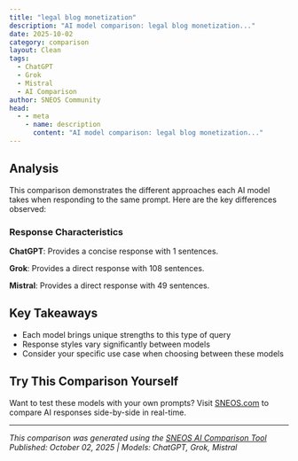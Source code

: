 ```yaml
---
title: "legal blog monetization"
description: "AI model comparison: legal blog monetization..."
date: 2025-10-02
category: comparison
layout: Clean
tags:
  - ChatGPT
  - Grok
  - Mistral
  - AI Comparison
author: SNEOS Community
head:
  - - meta
    - name: description
      content: "AI model comparison: legal blog monetization..."
---
```


<ChatComparison
  title="legal blog monetization"
  prompt="legal blog monetization"
  :responses='{
    "ChatGPT": "Monetizing a legal blog can be a lucrative venture, particularly if you can provide valuable and insightful content that attracts a specific audience. Here are several strategies you can consider for monetizing your legal blog:\n\n### 1. **Affiliate Marketing**\n   - **Legal Services**: Promote relevant legal services or products, such as software for lawyers, and earn commissions on any sales generated through your affiliate links.\n   - **Books and Courses**: Recommend books, online courses, or webinars related to legal topics, earning a commission on each sale.\n\n### 2. **Sponsored Content**\n   - Partner with legal firms, companies, or other entities that want to reach your audience and offer sponsored posts or article placements.\n\n### 3. **Advertising**\n   - **Display Ads**: Use platforms like Google AdSense to display ads relevant to your audience. Earning through pay-per-click (PPC) or impressions (CPM) can generate passive income.\n   - **Direct Ad Sales**: Sell ad space directly to legal firms or businesses that wish to promote their services.\n\n### 4. **Consultation Services**\n   - Offer personalized legal consultation services, either through direct inquiries from your blog or via a booking system. \n\n### 5. **eBooks and Guides**\n   - Write and sell eBooks or comprehensive guides on specific legal topics. This can be a good way to leverage your expertise and provide value to your readers.\n\n### 6. **Online Courses and Webinars**\n   - Create courses or host webinars that delve into specific legal topics. Charge a fee for access to these educational offerings.\n\n### 7. **Membership or Subscription Models**\n   - Create a membership section on your blog where subscribers can access exclusive content, newsletters, or legal advice for a monthly or annual fee.\n\n### 8. **Content Syndication**\n   - Republish your blog posts in legal journals or websites in exchange for payment. This can also help increase your blog&#x27;s visibility.\n\n### 9. **Donation and Crowdfunding**\n   - If your blog offers significant value and has a dedicated audience, consider platforms like Patreon or Buy Me a Coffee to allow readers to support your work directly.\n\n### 10. **Networking and Partnerships**\n   - Collaborate with other legal bloggers or firms for joint marketing efforts. This can include guest posts, backlink exchanges, and shared promotion on social media.\n\n### Tips for Successful Monetization:\n- **Quality Content**: Ensure that your content is of high quality and relevant to your audience. This will help in building a loyal readership.\n- **SEO Optimization**: Work on SEO to increase your traffic, as more visitors typically mean more revenue opportunities.\n- **Engagement**: Build a community by engaging with your readers through comments, social media, and email newsletters.\n- **Legal Compliance**: Ensure you are in compliance with legal advertising rules and regulations, particularly if you are offering legal advice or services.\n- **Analytics**: Use tools like Google Analytics to track your blog&#x27;s performance, understand your audience, and tailor your monetization strategies accordingly.\n\nBy employing a combination of these strategies and continually refining your approach based on performance and feedback, you can effectively monetize your legal blog.",
    "Grok": "Monetizing a legal blog can be a rewarding way to generate income while sharing valuable legal insights, building your personal brand, or growing your law practice. However, it requires a strategic approach to ensure you maintain credibility, adhere to ethical guidelines (like attorney advertising rules), and provide value to your audience. Below are several effective ways to monetize a legal blog, along with practical tips for implementation:\n\n---\n\n### 1. Affiliate Marketing\n**How it Works**: Promote products or services related to legal needs (e.g., legal software, online legal services, or books) and earn a commission for each sale or referral made through your affiliate links.\n\n**Examples**:\n- Partner with platforms like LegalZoom, Rocket Lawyer, or Clio for legal services and software.\n- Recommend legal books or study materials through Amazon Associates.\n\n**Tips**:\n- Disclose affiliate relationships to comply with FTC guidelines and maintain transparency.\n- Only promote products/services you genuinely trust to preserve your credibility as a legal professional.\n- Focus on tools or services your audience (e.g., small business owners, law students, or other attorneys) would find useful.\n\n---\n\n### 2. Sponsored Content\n**How it Works**: Collaborate with companies or organizations to create content (e.g., blog posts, reviews, or guides) for a fee. This could include legal tech companies, law schools, or professional services providers.\n\n**Examples**:\n- Write a review of a case management tool.\n- Partner with a law school to discuss their programs for prospective students.\n\n**Tips**:\n- Clearly label sponsored content to avoid misleading readers.\n- Ensure the content aligns with your niche and provides value to your audience.\n- Be mindful of legal ethics rules regarding endorsements or partnerships, especially if you\u2019re a practicing attorney.\n\n---\n\n### 3. Advertisements\n**How it Works**: Use ad networks like Google AdSense to display ads on your blog. You earn money based on impressions (views) or clicks.\n\n**Examples**:\n- Place banner ads or sidebar ads on your blog.\n- Use native ads that blend into your content for a less intrusive experience.\n\n**Tips**:\n- Avoid excessive ads that could clutter your site and reduce user experience.\n- Focus on high-quality content to drive traffic, as ad revenue depends on page views and engagement.\n- Be selective with ad types to ensure they don\u2019t undermine your professional image (e.g., avoid irrelevant or low-quality ads).\n\n---\n\n### 4. Lead Generation for Legal Services\n**How it Works**: Use your blog to attract potential clients for your law firm or legal consulting services. Offer free content to build trust, then convert readers into clients.\n\n**Examples**:\n- Write blog posts about common legal issues (e.g., \u201CHow to File for Divorce in [State]\u201D) with a call-to-action (CTA) for a consultation.\n- Offer downloadable resources (like a free estate planning checklist) in exchange for contact information.\n\n**Tips**:\n- Check local bar association rules regarding attorney advertising to ensure compliance.\n- Focus on providing value rather than hard-selling your services.\n- Use email marketing to nurture leads by sharing more helpful content over time.\n\n---\n\n### 5. Premium Content or Courses\n**How it Works**: Create paid content such as eBooks, templates, webinars, or online courses tailored to your audience\u2019s legal needs.\n\n**Examples**:\n- Sell an eBook on \u201CStarting a Small Business: Legal Essentials.\u201D\n- Develop a course for law students on passing the bar exam.\n- Offer downloadable legal templates (e.g., contracts, wills) with a disclaimer that they are not legal advice.\n\n**Tips**:\n- Ensure premium content is high-quality and provides actionable value.\n- Use platforms like Teachable, Gumroad, or Patreon to host and sell your content.\n- Include disclaimers to clarify that your content does not constitute legal advice, especially if you\u2019re not providing one-on-one services.\n\n---\n\n### 6. Subscription Model/Membership Site\n**How it Works**: Charge readers a recurring fee for access to exclusive content, resources, or a community.\n\n**Examples**:\n- Offer a monthly subscription for in-depth legal guides or case law updates.\n- Create a private community for small business owners to discuss legal challenges and get group advice.\n\n**Tips**:\n- Provide consistent, valuable content to retain subscribers.\n- Use platforms like Substack or MemberPress to manage subscriptions.\n- Clearly communicate the benefits of joining to attract members.\n\n---\n\n### 7. Consulting or Speaking Engagements\n**How it Works**: Use your blog to establish yourself as an authority in a specific legal niche, then offer paid consulting services or speaking engagements.\n\n**Examples**:\n- Offer one-on-one consulting for startups on legal compliance.\n- Speak at industry events or webinars about legal trends, using your blog content as a portfolio.\n\n**Tips**:\n- Showcase testimonials or case studies on your blog to build credibility.\n- Promote your availability for speaking or consulting through blog posts and CTAs.\n- Network with industry groups or conferences to find opportunities.\n\n---\n\n### 8. Selling Digital Products\n**How it Works**: Create and sell digital products like checklists, guides, or legal research summaries that cater to your audience\u2019s needs.\n\n**Examples**:\n- Sell a \u201CDIY Lease Agreement Guide\u201D for landlords.\n- Offer a bundle of resources for law students preparing for exams.\n\n**Tips**:\n- Use platforms like Etsy or your blog to sell digital downloads.\n- Price products reasonably to attract buyers while reflecting the value of your expertise.\n- Include disclaimers to avoid liability for misuse of your materials.\n\n---\n\n### Key Considerations for Legal Blog Monetization\n1. **Ethics and Compliance**:\n   - If you\u2019re a licensed attorney, familiarize yourself with your state\u2019s bar association rules on advertising, client solicitation, and disclaimers.\n   - Avoid providing specific legal advice unless you\u2019re engaging with a client under a formal attorney-client relationship.\n   - Use disclaimers where appropriate, especially for downloadable resources or generalized content.\n\n2. **Target Audience**:\n   - Identify whether your blog serves other attorneys, law students, or laypeople (e.g., small business owners, individuals with legal issues). Tailor your monetization strategies to their needs.\n\n3. **Build Traffic First**:\n   - Monetization works best when you have a steady stream of visitors. Focus on SEO (search engine optimization), social media promotion, and content marketing to grow your audience before implementing monetization strategies.\n\n4. **Maintain Professionalism**:\n   - Avoid monetization methods that could harm your reputation, such as low-quality ads or overly aggressive sales tactics.\n   - Prioritize providing value to your readers to build trust and loyalty.\n\n5. **Diversify Income Streams**:\n   - Don\u2019t rely on just one method. Combine strategies like affiliate marketing, lead generation, and digital products to create multiple revenue streams.\n\n---\n\n### Tools to Support Monetization\n- **Website Hosting and Design**: Use platforms like WordPress with plugins (e.g., WooCommerce for selling products, MemberPress for memberships).\n- **Email Marketing**: Tools like Mailchimp or ConvertKit to capture leads and promote paid offerings.\n- **Analytics**: Google Analytics to track traffic and understand what content drives revenue.\n- **Payment Processors**: Stripe, PayPal, or Gumroad for handling transactions.\n\n---\n\n### Challenges and Solutions\n- **Challenge**: Low traffic in the early stages.\n  - **Solution**: Focus on SEO by targeting long-tail keywords (e.g., \u201Chow to draft a contract in Texas\u201D) and guest posting on other legal blogs to build backlinks.\n- **Challenge**: Maintaining credibility while monetizing.\n  - **Solution**: Be transparent about sponsored content or affiliate links and prioritize high-quality, helpful content over quick profits.\n- **Challenge**: Ethical concerns as an attorney.\n  - **Solution**: Consult your state bar\u2019s rules and include clear disclaimers on your site to avoid misunderstandings.\n\n---\n\nBy combining several of these monetization strategies and prioritizing value for your readers, you can turn your legal blog into a sustainable source of income while maintaining your professional integrity. Start small, test different approaches, and scale as your audience grows.",
    "Mistral": "Monetizing a legal blog can be achieved through various strategies. Here are some methods to consider:\n\n1. **Affiliate Marketing**:\n   - **Legal Software and Services**: Promote legal software, case management tools, or online legal services and earn a commission for each sale made through your referral links.\n   - **Books and Courses**: Recommend legal books, e-books, or online courses related to law and earn a commission from sales.\n\n2. **Sponsored Content**:\n   - **Sponsored Posts**: Write blog posts or reviews for legal companies or services in exchange for payment.\n   - **Sponsored Links**: Include sponsored links within your content for a fee.\n\n3. **Advertising**:\n   - **Display Ads**: Use ad networks like Google AdSense to display ads on your blog. You earn money based on impressions or clicks.\n   - **Direct Ad Sales**: Sell ad space directly to legal firms, law schools, or other relevant businesses.\n\n4. **Consulting and Legal Services**:\n   - **Legal Consulting**: Offer consulting services to individuals or businesses seeking legal advice.\n   - **Document Templates**: Sell legal document templates, such as contracts, wills, or other legal forms.\n\n5. **Membership and Subscription**:\n   - **Premium Content**: Offer exclusive, premium content to subscribers for a monthly or annual fee.\n   - **Membership Programs**: Create a membership program that provides access to additional resources, webinars, or legal tools.\n\n6. **E-commerce**:\n   - **Legal Products**: Sell legal products such as books, guides, or software directly from your blog.\n   - **Merchandise**: Offer branded merchandise related to your blog or legal topics.\n\n7. **Webinars and Online Courses**:\n   - **Paid Webinars**: Host paid webinars on legal topics.\n   - **Online Courses**: Create and sell online courses on legal subjects.\n\n8. **Lead Generation**:\n   - **Referral Programs**: Partner with law firms or legal service providers to generate leads for them in exchange for a commission.\n   - **Email Marketing**: Build an email list and monetize it through sponsored newsletters or promotional emails.\n\n9. **Content Licensing**:\n   - **Syndication**: License your content to other websites or publications for a fee.\n   - **Reprints**: Allow other blogs or websites to reprint your articles for a fee.\n\n10. **Events and Conferences**:\n    - **Sponsored Events**: Host or sponsor legal events, conferences, or workshops and charge for attendance.\n    - **Speaking Engagements**: Offer your services as a speaker at legal conferences or events.\n\n11. **Freelance Writing**:\n    - **Guest Blogging**: Write guest posts for other legal blogs or websites and charge for your services.\n    - **Content Creation**: Offer content creation services for legal firms or businesses.\n\n12. **Podcasting**:\n    - **Sponsored Episodes**: Create a legal podcast and monetize it through sponsored episodes or ads.\n    - **Premium Content**: Offer premium podcast episodes or exclusive content to paying subscribers.\n\n13. **Legal Directories**:\n    - **Paid Listings**: Create a directory of legal professionals or firms and charge for listings.\n    - **Featured Listings**: Offer featured or premium listings for a higher fee.\n\n14. **Crowdfunding and Donations**:\n    - **Patreon**: Use platforms like Patreon to accept donations from readers who appreciate your content.\n    - **Crowdfunding Campaigns**: Run crowdfunding campaigns to support specific projects or initiatives.\n\n15. **Partnerships and Collaborations**:\n    - **Joint Ventures**: Partner with other legal bloggers or businesses to create joint ventures that generate revenue.\n    - **Cross-Promotion**: Collaborate with other legal influencers or brands for cross-promotion and shared revenue opportunities.\n\nWhen implementing these strategies, it\u0027s important to ensure that your monetization efforts align with your blog\u0027s mission and values, and that they comply with legal and ethical standards. Transparency with your audience about sponsored content and affiliate relationships is also crucial for maintaining trust and credibility."
  }'
  published-date="02:44"
/>

## Analysis

This comparison demonstrates the different approaches each AI model takes when responding to the same prompt. Here are the key differences observed:

### Response Characteristics

**ChatGPT**: Provides a concise response with 1 sentences. 

**Grok**: Provides a direct response with 108 sentences. 

**Mistral**: Provides a direct response with 49 sentences. 

## Key Takeaways

- Each model brings unique strengths to this type of query
- Response styles vary significantly between models
- Consider your specific use case when choosing between these models

## Try This Comparison Yourself

Want to test these models with your own prompts? Visit [SNEOS.com](https://sneos.com) to compare AI responses side-by-side in real-time.

---

*This comparison was generated using the [SNEOS AI Comparison Tool](https://sneos.com)*
*Published: October 02, 2025 | Models: ChatGPT, Grok, Mistral*
